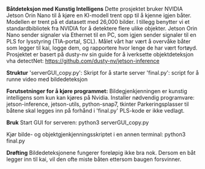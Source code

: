 **Båtdeteksjon med Kunstig Intelligens**
Dette prosjektet bruker NVIDIA Jetson Orin Nano til å kjøre en KI-modell trent opp til å kjenne igjen båter. Modellen er trent på et datasett med 26,000 bilder. I tillegg benytter vi et standardbibliotek fra NVIDIA for å detektere flere ulike objekter. Jetson Orin Nano sender signaler via Ethernet til en PC, som igjen sender signaler til en PLS for lysstyring (TIA-portal, SCL). Målet vårt har vært å overvåke båter som legger til kai, logge dem, og rapportere hvor lenge de har vært fortøyd.
Prosjektet er basert på dusty-nv sin guide for å iverksette objektdeteksjon vha detectNet: https://github.com/dusty-nv/jetson-inference

**Struktur**
    'serverGUI_copy.py': Skript for å starte server
    'final.py': script for å runne video med bildedeteksjon

**Forutsetninger for å kjøre programmet:**
    Bildegjenkjenningen er kunstig intelligens som kun kan kjøres på Nvidia.
    Installer nødvendig programvare: jetson-inference, jetson-utils, python-snap7, tkinter
    Parkeringsplasser til båtene skal legges inn på forhånd i 'final.py'
    PLS-kode er ikke vedlagt.


**Bruk**
Start GUI for serveren:
    python3 serverGUI_copy.py

Kjør bilde- og objektgjenkjenningsskriptet i en annen terminal:
    python3 final.py

**Drøfting**
Bildedeteksjonene fungerer foreløpig ikke bra nok. Dersom en båt legger inn til kai, vil den ofte miste båten ettersom baugen forsvinner.

